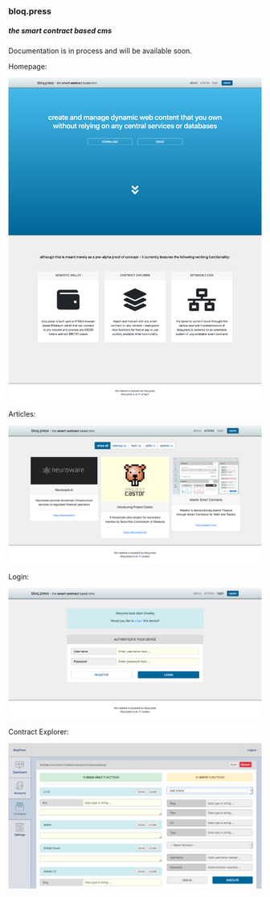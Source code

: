 ### bloq.press
##### the smart contract based cms

Documentation is in process and will be available soon.

Homepage:

![HOMEPAGE](img/BP-HOME.png)

Articles:

![ARTICLES](img/BP-ARTICLES.png)

Login:

![LOGIN](img/BP-LOGIN.png)

Contract Explorer:

![CONTRACTS](img/BP-CONTRACTS.png)